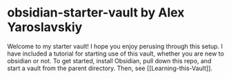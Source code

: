 # obsidian-starter-vault by Alex Yaroslavskiy
Welcome to my starter vault! I hope you enjoy perusing through this setup. I have included a tutorial for starting use of this vault, whether you are new to obsidian or not. To get started, install Obsidian, pull down this repo, and start a vault from the parent directory. Then, see [[Learning-this-Vault]].

